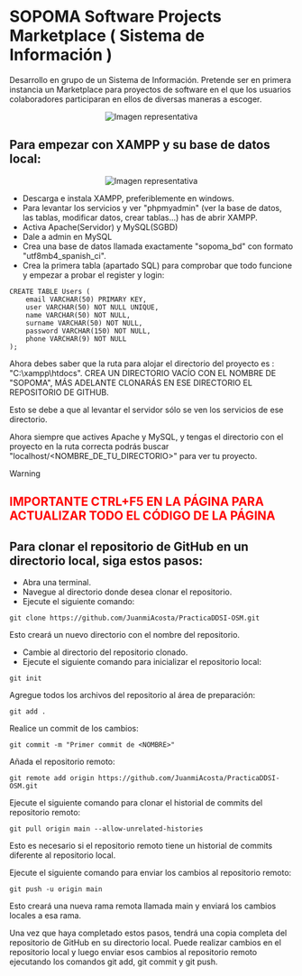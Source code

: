# SOPOMA Software Projects Marketplace ( Sistema de Información )
Desarrollo en grupo de un Sistema de Información. Pretende ser en primera instancia un Marketplace para proyectos de software en el que los usuarios colaboradores participaran en ellos de diversas maneras a escoger.

<p align="center">
  <img src="https://github.com/JuanmiAcosta/PracticaDDSI-OSM/blob/main/icon/logo.png?raw=true" alt="Imagen representativa">
</p>

## Para empezar con XAMPP y su base de datos local:

<p align="center">
  <img src="https://github.com/JuanmiAcosta/SOPOMA_Software_Projects_Marketplace/blob/main/xampp.png?raw=true" alt="Imagen representativa">
</p>


<ul>
<li>Descarga e instala XAMPP, preferiblemente en windows.</li>
<li>Para levantar los servicios y ver "phpmyadmin" (ver la base de datos, las tablas, modificar datos, crear tablas...) has de abrir XAMPP.</li>
<li>Activa Apache(Servidor) y MySQL(SGBD)</li>
<li>Dale a admin en MySQL</li>
<li>Crea una base de datos llamada exactamente "sopoma_bd" con formato "utf8mb4_spanish_ci".</li>
<li>Crea la primera tabla (apartado SQL) para comprobar que todo funcione y empezar a probar el register y login:</li>
</ul>

```
CREATE TABLE Users (
    email VARCHAR(50) PRIMARY KEY,
    user VARCHAR(50) NOT NULL UNIQUE,
    name VARCHAR(50) NOT NULL,
    surname VARCHAR(50) NOT NULL,
    password VARCHAR(150) NOT NULL,
    phone VARCHAR(9) NOT NULL
);
```

Ahora debes saber que la ruta para alojar el directorio del proyecto es : "C:\xampp\htdocs". CREA UN DIRECTORIO VACÍO CON EL NOMBRE DE "SOPOMA", MÁS ADELANTE CLONARÁS EN ESE DIRECTORIO EL REPOSITORIO DE GITHUB.

Esto se debe a que al levantar el servidor sólo se ven los servicios de ese directorio.

Ahora siempre que actives Apache y MySQL, y tengas el directorio con el proyecto en la ruta correcta podrás buscar "localhost/<NOMBRE_DE_TU_DIRECTORIO>" para ver tu proyecto.

> [!WARNING]
> <h2 style="color:red; font-weight:bold;">IMPORTANTE CTRL+F5 EN LA PÁGINA PARA ACTUALIZAR TODO EL CÓDIGO DE LA PÁGINA</h2>

## Para clonar el repositorio de GitHub en un directorio local, siga estos pasos:

<ul>
<li>Abra una terminal.</li>
<li>Navegue al directorio donde desea clonar el repositorio.</li>
<li>Ejecute el siguiente comando:</li>
</ul>

```
git clone https://github.com/JuanmiAcosta/PracticaDDSI-OSM.git
```

Esto creará un nuevo directorio con el nombre del repositorio.
<ul>
<li>Cambie al directorio del repositorio clonado.</li>
<li>Ejecute el siguiente comando para inicializar el repositorio local:</li>
</ul>

```
git init
```

Agregue todos los archivos del repositorio al área de preparación:

```
git add .
```

Realice un commit de los cambios:

```
git commit -m "Primer commit de <NOMBRE>"
```

Añada el repositorio remoto:

```
git remote add origin https://github.com/JuanmiAcosta/PracticaDDSI-OSM.git
```

Ejecute el siguiente comando para clonar el historial de commits del repositorio remoto:

```
git pull origin main --allow-unrelated-histories
```

Esto es necesario si el repositorio remoto tiene un historial de commits diferente al repositorio local.

Ejecute el siguiente comando para enviar los cambios al repositorio remoto:

```
git push -u origin main
```

Esto creará una nueva rama remota llamada main y enviará los cambios locales a esa rama.

Una vez que haya completado estos pasos, tendrá una copia completa del repositorio de GitHub en su directorio local. Puede realizar cambios en el repositorio local y luego enviar esos cambios al repositorio remoto ejecutando los comandos git add, git commit y git push.
